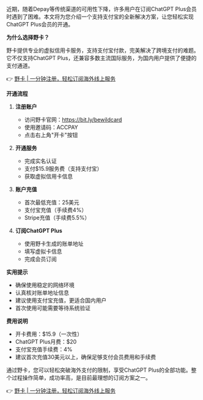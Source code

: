 近期，随着Depay等传统渠道的可用性下降，许多用户在订阅ChatGPT Plus会员时遇到了困难。本文将为您介绍一个支持支付宝的全新解决方案，让您轻松实现ChatGPT Plus会员的开通。

**为什么选择野卡？**

野卡提供专业的虚拟信用卡服务，支持支付宝付款，完美解决了跨境支付的难题。它不仅支持ChatGPT Plus，还兼容多数主流国际服务，为国内用户提供了便捷的支付通道。

👉 [野卡 | 一分钟注册，轻松订阅海外线上服务](https://bit.ly/bewildcard)

**开通流程**

1. **注册账户**
   - 访问野卡官网：https://bit.ly/bewildcard
   - 使用邀请码：ACCPAY
   - 点击右上角"开卡"按钮

2. **开通服务**
   - 完成实名认证
   - 支付$15.9服务费（支持支付宝）
   - 获取虚拟信用卡信息

3. **账户充值**
   - 首次最低充值：25美元
   - 支付宝充值（手续费4%）
   - Stripe充值（手续费5.5%）

4. **订阅ChatGPT Plus**
   - 使用野卡生成的账单地址
   - 填写虚拟卡信息
   - 完成会员订阅

**实用提示**

- 确保使用稳定的网络环境
- 认真核对账单地址信息
- 建议使用支付宝充值，更适合国内用户
- 首次使用可能需要等待系统验证

**费用说明**

- 开卡费用：$15.9（一次性）
- ChatGPT Plus月费：$20
- 支付宝充值手续费：4%
- 建议首次充值30美元以上，确保足够支付会员费用和手续费

通过野卡，您可以轻松突破海外支付的限制，享受ChatGPT Plus的全部功能。整个过程操作简单，成功率高，是目前最理想的订阅方案之一。

👉 [野卡 | 一分钟注册，轻松订阅海外线上服务](https://bit.ly/bewildcard)